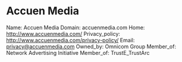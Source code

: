 
# Accuen Media

Name: Accuen Media
Domain: accuenmedia.com
Home: http://www.accuenmedia.com/
Privacy_policy: http://www.accuenmedia.com/privacy-policy/
Email: privacy@accuenmedia.com
Owned_by: Omnicom Group
Member_of: Network Advertising Initiative
Member_of: TrustE_TrustArc
